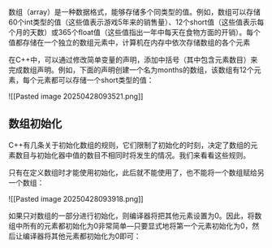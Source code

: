 数组（array）是一种数据格式，能够存储多个同类型的值。例如，数组可以存储60个int类型的值（这些值表示游戏5年来的销售量）、12个short值（这些值表示每个月的天数）或365个float值（这些值指出一年中每天在食物方面的开销）。每个值都存储在一个独立的数组元素中，计算机在内存中依次存储数组的各个元素

在C++中，可以通过修改简单变量的声明，添加中括号（其中包含元素数目）来完成数组声明。例如，下面的声明创建一个名为months的数组，该数组有12个元素，每个元素都可以存储一个short类型的值：

![[Pasted image 20250428093521.png]]

## 数组初始化
C++有几条关于初始化数组的规则，它们限制了初始化的时刻，决定了数组的元素数目与初始化器中值的数目不相同时将发生的情况。我们来看看这些规则。

只有在定义数组时才能使用初始化，此后就不能使用了，也不能将一个数组赋给另一个数组：

![[Pasted image 20250428093918.png]]

如果只对数组的一部分进行初始化，则编译器将把其他元素设置为0。因此，将数组中所有的元素都初始化为0非常简单—只要显式地将第一个元素初始化为0，然后让编译器将其他元素都初始化为0即可：

